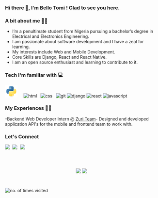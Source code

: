 ### Hi there 👋, I'm Bello Tomi ! Glad to see you here.


### A bit about me 🙋‍♂️	
- I’m a penultimate student from Nigeria pursuing a bachelor’s degree in Electrical and Electronics Engineering. </br>
- I am passionate about software development and I have a zeal for learning. </br>
- My interests include Web and Mobile Development. </br>
- Core Skills are Django, React and React Native. </br>
- I am an open source enthusiast and learning to contribute to it. </br>


### Tech I'm familiar with 💻	
<p align="left"><img src="https://raw.githubusercontent.com/devicons/devicon/master/icons/python/python-original.svg" alt="python" width="41" height="41"/> &nbsp; &nbsp; 
<img src="https://www.vectorlogo.zone/logos/w3_html5/w3_html5-icon.svg" alt="html" width="32" height="35"/> &nbsp; <img src="http://verekia.com/_pages/css3/introduction-css3/img/css3-logo.png" alt="css" width="28" height="35"/> &nbsp;
<!--  <img src="https://iconape.com/wp-content/png_logo_vector/android-robot-head.png" alt="android" width="38" height="40"/>  &nbsp;  -->
<!--  <img src="https://upload.wikimedia.org/wikipedia/commons/thumb/9/93/Amazon_Web_Services_Logo.svg/1280px-Amazon_Web_Services_Logo.svg.png" alt="aws" width="45" height="28"/> &nbsp; -->
<!--  <img src="https://www.vectorlogo.zone/logos/docker/docker-icon.svg" alt="docker" width="41" height="45"/> &nbsp; <img src="https://www.vectorlogo.zone/logos/kubernetes/kubernetes-icon.svg" alt="kubernetes" width="35" height="35"/> &nbsp;  -->
<img src="https://www.vectorlogo.zone/logos/git-scm/git-scm-icon.svg" alt="git" width="35" height="35"/> 
<img src="https://www.vectorlogo.zone/logos/djangoproject/djangoproject-icon.svg" alt="django" width="35" height="35"/>
<img src="https://www.vectorlogo.zone/logos/reactjs/reactjs-icon.svg" alt="react" width="35" height="35"/>
<img src="https://www.vectorlogo.zone/logos/javascript/javascript-icon.svg" alt="javascript" width="35" height="35"/>

</p>


### My Experiences 👨‍💻	
-Backend Web Developer Intern @ [Zuri Team](https://https://creer-pjt-105.herokuapp.com/)- Designed and developed application API's for the mobile and frontend team to work with.
<!-- ### My Accomplishments 🏅
- HackerRank Certified Java(Basic) - [Link to the certificate](https://www.hackerrank.com/certificates/f12875dd73f0)
 -->


### Let's Connect

<a href="mailto:bello4aus@outlook.com" subject="Let's Know You">
  <img align="left" width="24px" src="https://www.vectorlogo.zone/logos/gmail/gmail-icon.svg" />
</a>
<a href="https://twitter.com/__tbello">
  <img align="left" width="26px" src="https://www.vectorlogo.zone/logos/twitter/twitter-official.svg" />
</a>
<a href="https://www.linkedin.com/in/t-bello7">
  <img align="left" width="25px" src="https://www.vectorlogo.zone/logos/linkedin/linkedin-icon.svg" />
</a>

<br />
<br />
<p>&nbsp;</p>

<p align="center">
  <img width="49%" src="https://github-readme-stats.vercel.app/api?username=t-bello7&theme=react&show_icons=true" />
  <img width="49%" src ="http://github-readme-streak-stats.herokuapp.com?user=t-bello7&theme=react" />
</p>

<br />

![no. of times visited](https://visitor-badge.laobi.icu/badge?page_id=t-bello7.t-bello7)

